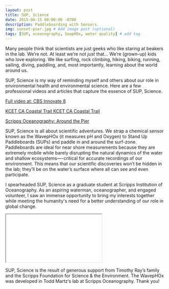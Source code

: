 ```yaml
---
layout: post
title: SUP, Science
date: 2015-06-15 00:00:00 -0700
description: Paddleboarding with Sensors.
img: sunset-pier.jpg # Add image post (optional)
tags: [SUP, oceanography, SeapHOx, water quality] # add tag
---
```


Many people think that scientists are just geeks who like staring at beakers in the lab. We’re not. At least we’re not _just_ that... We’re (grown-up) kids who love exploring. We like surfing, rock climbing, hiking, biking, running, sailing, diving, paddling, and, most importantly, learning about the world around us.

SUP, Science is my way of reminding myself and others about our role in environmental health and environmental science. Here are a few professional videos and articles that capture the essence of SUP, Science.

[Full video at: CBS Innovate 8](https://www.cbs8.com/category/155799/video-landing-page?autoStart=true&topVideoCatNo=default&clipId=11751920)

[KCET CA Coastal Trail KCET CA Coastal Trail](https://www.kcet.org/shows/california_coastal_trail/content/watch/scripps-wavephox.html)

[Scripps Oceanography: Around the Pier](https://scripps.ucsd.edu/news/around-pier-standing-science)

SUP, Science is all about scientific adventures. We strap a chemical sensor known as the WavepHOx (it measures pH and Oxygen) to Stand Up Paddleboards (SUPs) and paddle in and around the surf-zone. Paddleboards are ideal for near shore measurements because they are extremely mobile while barely disrupting the natural dynamics of the water and shallow ecosystems—-critical for accurate recordings of our environment. This means that our scientific discoveries won’t be hidden in the lab; they’ll be on the water’s surface where all can see and even participate.

I spearheaded SUP, Science as a graduate student at Scripps Institution of Oceanography. As an aspiring waterman, oceanographer, and engaged volunteer, I saw an immense opportunity to bring my interests together while meeting the humanity's need for a better understanding of our role in global change.

<div class="resp-container">
    <iframe class="resp-iframe" src="../wavephox-wod.html"></iframe>
</div>

SUP, Science is the result of generous support from Timothy Ray’s family and the Scripps Foundation for Science & the Environment. The WavepHOx was developed in Todd Martz‘s lab at Scripps Oceanography. Thank you!
